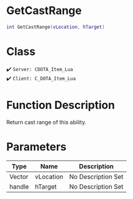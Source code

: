 # GetCastRange
```lua
int GetCastRange(vLocation, hTarget)
```
# Class
✔️ `Server: CDOTA_Item_Lua`  
✔️ `Client: C_DOTA_Item_Lua`  

# Function Description
Return cast range of this ability.
# Parameters
Type|Name|Description
--|--|--
Vector|vLocation|No Description Set
handle|hTarget|No Description Set
